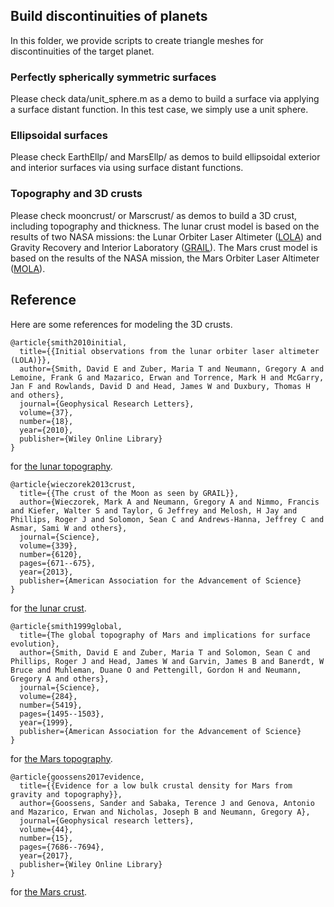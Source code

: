 ## Build discontinuities of planets
In this folder, we provide scripts to create triangle meshes for discontinuities of the target planet.


### Perfectly spherically symmetric surfaces 
Please check data/unit_sphere.m as a demo to build a surface via applying a surface distant function. 
In this test case, we simply use a unit sphere. 

### Ellipsoidal surfaces
Please check EarthEllp/ and MarsEllp/ as demos to build ellipsoidal exterior and interior surfaces via using surface distant functions. 

### Topography and 3D crusts 
Please check mooncrust/ or Marscrust/ as demos to build a 3D crust, including topography and thickness. 
The lunar crust model is based on the results of two NASA missions: the Lunar Orbiter Laser Altimeter ([LOLA](https://lola.gsfc.nasa.gov/)) and Gravity Recovery and Interior Laboratory ([GRAIL](https://www.nasa.gov/mission_pages/grail/main/index.html)). 
The Mars crust model is based on the results of the NASA mission, the Mars Orbiter Laser Altimeter ([MOLA](https://attic.gsfc.nasa.gov/mola/)). 

## Reference 
Here are some references for modeling the 3D crusts. 
~~~
@article{smith2010initial,
  title={{Initial observations from the lunar orbiter laser altimeter (LOLA)}},
  author={Smith, David E and Zuber, Maria T and Neumann, Gregory A and Lemoine, Frank G and Mazarico, Erwan and Torrence, Mark H and McGarry, Jan F and Rowlands, David D and Head, James W and Duxbury, Thomas H and others},
  journal={Geophysical Research Letters},
  volume={37},
  number={18},
  year={2010},
  publisher={Wiley Online Library}
}
~~~
for [the lunar topography](https://agupubs.onlinelibrary.wiley.com/doi/full/10.1029/2010GL043751). 
~~~
@article{wieczorek2013crust,
  title={{The crust of the Moon as seen by GRAIL}},
  author={Wieczorek, Mark A and Neumann, Gregory A and Nimmo, Francis and Kiefer, Walter S and Taylor, G Jeffrey and Melosh, H Jay and Phillips, Roger J and Solomon, Sean C and Andrews-Hanna, Jeffrey C and Asmar, Sami W and others},
  journal={Science},
  volume={339},
  number={6120},
  pages={671--675},
  year={2013},
  publisher={American Association for the Advancement of Science}
}
~~~
for [the lunar crust](https://science.sciencemag.org/content/339/6120/671). 
~~~
@article{smith1999global,
  title={The global topography of Mars and implications for surface evolution},
  author={Smith, David E and Zuber, Maria T and Solomon, Sean C and Phillips, Roger J and Head, James W and Garvin, James B and Banerdt, W Bruce and Muhleman, Duane O and Pettengill, Gordon H and Neumann, Gregory A and others},
  journal={Science},
  volume={284},
  number={5419},
  pages={1495--1503},
  year={1999},
  publisher={American Association for the Advancement of Science}
}
~~~
for [the Mars topography](https://science.sciencemag.org/content/284/5419/1495). 
~~~
@article{goossens2017evidence,
  title={{Evidence for a low bulk crustal density for Mars from gravity and topography}},
  author={Goossens, Sander and Sabaka, Terence J and Genova, Antonio and Mazarico, Erwan and Nicholas, Joseph B and Neumann, Gregory A},
  journal={Geophysical research letters},
  volume={44},
  number={15},
  pages={7686--7694},
  year={2017},
  publisher={Wiley Online Library}
}
~~~
for [the Mars crust](https://agupubs.onlinelibrary.wiley.com/doi/full/10.1002/2017GL074172). 

